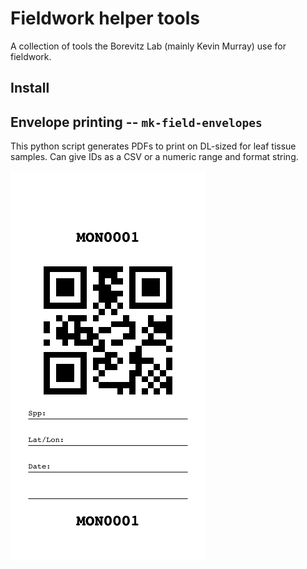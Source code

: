 # Fieldwork helper tools

A collection of tools the Borevitz Lab (mainly Kevin Murray) use for fieldwork.

## Install

## Envelope printing -- `mk-field-envelopes`

This python script generates PDFs to print on DL-sized for leaf tissue samples. Can give IDs as a CSV or a numeric range and format string.

![](doc/example-envelope.png)

